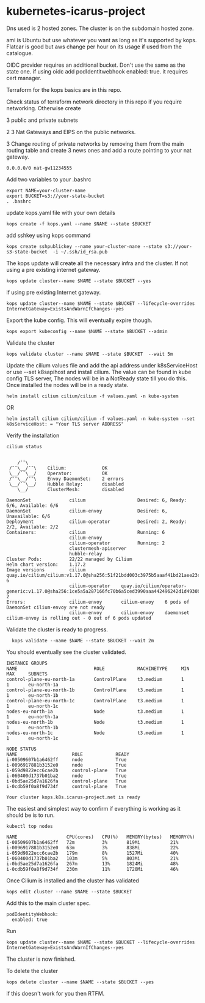 # kubernetes-icarus-project



Dns used is 2 hosted zones. 
The cluster is on the subdomain hosted zone. 

ami is Ubuntu but use whatever you want as long as it's supported by kops. Flatcar is good but aws change per hour on its usage if used from the catalogue.  

OIDC provider requires an additional bucket. Don't use the same as the state one. if using oidc add podIdentitwebhook enabled: true. it requires cert manager. 

Terraform for the kops basics are in this repo. 

Check status of terraform  network directory in this repo if you require networking. 
Otherwise create

 3 public and private subnets
 
2 3 Nat Gateways and EIPS on the public networks.

3  Change routing of private networks by removing them from the main routing table and create 3 news ones and add a route pointing to your nat gateway.
```
0.0.0.0/0 nat-gw11234555
```


Add two variables to your .bashrc  

```
export NAME=your-cluster-name
export BUCKET=s3://your-state-bucket
. .bashrc
```


update  kops.yaml file with your own details 

```
kops create -f kops.yaml --name $NAME --state $BUCKET
```

add sshkey using kops command 

```
kops create sshpublickey --name your-cluster-nane --state s3://your-s3-state-bucket  -i ~/.ssh/id_rsa.pub 
```

The kops update will create all the necessary infra and the cluster.  If not using a pre existing internet gateway.
```
kops update cluster--name $NAME --state $BUCKET --yes
```

if using pre existing Internet gateway.
```
kops update cluster--name $NAME --state $BUCKET --lifecycle-overrides InternetGateway=ExistsAndWarnIfChanges--yes
```

Export the kube config. This will eventually expire though.
```
kops export kubeconfig --name $NAME --state $BUCKET --admin
```
Validate the cluster
```
kops validate cluster --name $NAME --state $BUCKET  --wait 5m
```

Update the cilium values file and add the api address under k8sServiceHost or use --set k8sapihost and install cilium. The value can be found in kube config TLS server,  The nodes will be in a NotReady state till you do this.  Once installed the nodes will be in a ready state.
```
helm install cilium cilium/cilium -f values.yaml -n kube-system
```
OR
```
helm install cilium cilium/cilium -f values.yaml -n kube-system --set k8sServiceHost: = "Your TLS server ADDRESS"
```
Verify the installation
```
cilium status


    /¯¯\
 /¯¯\__/¯¯\    Cilium:             OK                                                                                                                                                                                                      
 \__/¯¯\__/    Operator:           OK
 /¯¯\__/¯¯\    Envoy DaemonSet:    2 errors
 \__/¯¯\__/    Hubble Relay:       disabled
    \__/       ClusterMesh:        disabled

DaemonSet              cilium                   Desired: 6, Ready: 6/6, Available: 6/6
DaemonSet              cilium-envoy             Desired: 6, Unavailable: 6/6
Deployment             cilium-operator          Desired: 2, Ready: 2/2, Available: 2/2
Containers:            cilium                   Running: 6
                       cilium-envoy             
                       cilium-operator          Running: 2
                       clustermesh-apiserver    
                       hubble-relay             
Cluster Pods:          22/22 managed by Cilium
Helm chart version:    1.17.2
Image versions         cilium             quay.io/cilium/cilium:v1.17.0@sha256:51f21bdd003c3975b5aaaf41bd21aee23cc08f44efaa27effc91c621bc9d8b1d: 6
                       cilium-operator    quay.io/cilium/operator-generic:v1.17.0@sha256:1ce5a5a287166fc70b6a5ced3990aaa442496242d1d4930b5a3125e44cccdca8: 2
Errors:                cilium-envoy       cilium-envoy    6 pods of DaemonSet cilium-envoy are not ready
                       cilium-envoy       cilium-envoy    daemonset cilium-envoy is rolling out - 0 out of 6 pods updated

```


Validate the cluster is ready to progress.
```
  kops validate --name $NAME --state $BUCKET --wait 2m
```
You should eventually see  the cluster validated.
```
INSTANCE GROUPS
NAME                            ROLE            MACHINETYPE     MIN     MAX     SUBNETS
control-plane-eu-north-1a       ControlPlane    t3.medium       1       1       eu-north-1a
control-plane-eu-north-1b       ControlPlane    t3.medium       1       1       eu-north-1b
control-plane-eu-north-1c       ControlPlane    t3.medium       1       1       eu-north-1c
nodes-eu-north-1a               Node            t3.medium       1       1       eu-north-1a
nodes-eu-north-1b               Node            t3.medium       1       1       eu-north-1b
nodes-eu-north-1c               Node            t3.medium       1       1       eu-north-1c

NODE STATUS
NAME                    ROLE            READY
i-00509607b1a6462ff     node            True
i-0096917881b3152e0     node            True
i-059d9822ecc6cae2b     control-plane   True
i-060400d1737b01ba2     node            True
i-0bd5ae25d7a1626fa     control-plane   True
i-0cdb59f0a8f9d734f     control-plane   True

Your cluster kops.k8s.icarus-project.net is ready
```

The easiest and simplest way to confirm if everything is working as it should be is to run.  
```
kubectl top nodes

NAME                  CPU(cores)   CPU(%)   MEMORY(bytes)   MEMORY(%)   
i-00509607b1a6462ff   72m          3%       819Mi           21%         
i-0096917881b3152e0   63m          3%       838Mi           22%         
i-059d9822ecc6cae2b   179m         8%       1527Mi          40%         
i-060400d1737b01ba2   103m         5%       803Mi           21%         
i-0bd5ae25d7a1626fa   267m         13%      1824Mi          48%         
i-0cdb59f0a8f9d734f   230m         11%      1720Mi          46%

```

Once Cilium is installed and the cluster has validated 


```
kops edit cluster --name $NAME --state $BUCKET
```
Add this to the main cluster spec.

```
podIdentityWebhook:
  enabled: true
```
Run
```
kops update cluster--name $NAME --state $BUCKET --lifecycle-overrides InternetGateway=ExistsAndWarnIfChanges--yes
```
  
The cluster is now finished. 


To delete the cluster
```
kops delete cluster --name $NAME --state $BUCKET --yes
```

 
if this doesn't work for you then RTFM. 
